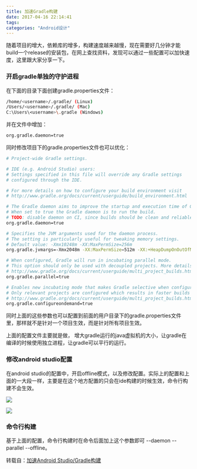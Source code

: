 ```yaml
---
title: 加速Gradle构建
date: 2017-04-16 22:14:41
tags:
categories: "Android设计"
---
```


随着项目的增大，依赖库的增多，构建速度越来越慢，现在需要好几分钟才能build一个release的安装包，在网上查找资料，发现可以通过一些配置可以加快速度，这里跟大家分享一下。

### 开启gradle单独的守护进程

在下面的目录下面创建gradle.properties文件：

```sh
/home/<username>/.gradle/ (Linux)
/Users/<username>/.gradle/ (Mac)
C:\Users\<username>\.gradle (Windows)
```

并在文件中增加：

```sh
org.gradle.daemon=true
```

<!--more-->

同时修改项目下的gradle.properties文件也可以优化：

```sh
# Project-wide Gradle settings.  

# IDE (e.g. Android Studio) users:  
# Settings specified in this file will override any Gradle settings  
# configured through the IDE.  

# For more details on how to configure your build environment visit  
# http://www.gradle.org/docs/current/userguide/build_environment.html  

# The Gradle daemon aims to improve the startup and execution time of Gradle.  
# When set to true the Gradle daemon is to run the build.  
# TODO: disable daemon on CI, since builds should be clean and reliable on servers  
org.gradle.daemon=true  

# Specifies the JVM arguments used for the daemon process.  
# The setting is particularly useful for tweaking memory settings.  
# Default value: -Xmx10248m -XX:MaxPermSize=256m  
org.gradle.jvmargs=-Xmx2048m -XX:MaxPermSize=512m -XX:+HeapDumpOnOutOfMemoryError -Dfile.encoding=UTF-8

# When configured, Gradle will run in incubating parallel mode.  
# This option should only be used with decoupled projects. More details, visit  
# http://www.gradle.org/docs/current/userguide/multi_project_builds.html#sec:decoupled_projects  
org.gradle.parallel=true  

# Enables new incubating mode that makes Gradle selective when configuring projects.   
# Only relevant projects are configured which results in faster builds for large multi-projects.  
# http://www.gradle.org/docs/current/userguide/multi_project_builds.html#sec:configuration_on_demand  
org.gradle.configureondemand=true  
```

同时上面的这些参数也可以配置到前面的用户目录下的gradle.properties文件里，那样就不是针对一个项目生效，而是针对所有项目生效。

上面的配置文件主要就是做， 增大gradle运行的java虚拟机的大小，让gradle在编译的时候使用独立进程，让gradle可以平行的运行。

### 修改android studio配置

在android studio的配置中，开启offline模式，以及修改配置。实际上的配置和上面的一大段一样，主要是在这个地方配置的只会在ide构建的时候生效，命令行构建不会生效。

![](/images/categories/android/android_tips/002/as_gradle_offline.png)

![](/images/categories/android/android_tips/002/as_gradle_config.png)

### 命令行构建

基于上面的配置，命令行构建时在命令后面加上这个参数即可 --daemon --parallel --offline。

转载自：[加速Android Studio/Gradle构建](http://blog.isming.me/2015/03/18/android-build-speed-up/)
